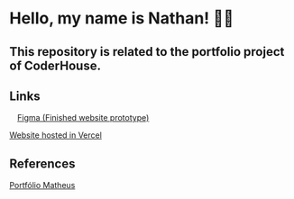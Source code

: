 # Hello, my name is Nathan! 🙋‍♂️

## This repository is related to the portfolio project of CoderHouse.

## Links
<a href="https://www.figma.com/proto/MQpH0hjnOoszqfXvGvaVF5/Nathan-Martins-Web?node-id=9-11&starting-point-node-id=9%3A11"><img src="https://cdn.jsdelivr.net/gh/devicons/devicon/icons/figma/figma-original.svg" width="14" height="14"/>Figma (Finished website prototype)</a> 

<a href="https://portifolio-iota-bay.vercel.app">Website hosted in Vercel</a>

## References
<a href="https://mateusf.com">Portfólio Matheus</a>
